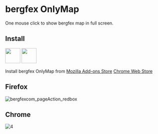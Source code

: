 # bergfex OnlyMap
One mouse click to show bergfex map in full screen.

## Install
<a href="https://addons.mozilla.org/en-GB/firefox/addon/bergfex-onlymap/"><img src="https://raw.githubusercontent.com/alrra/browser-logos/master/src/firefox/firefox_128x128.png" width="48" /></a>
<a href="https://chrome.google.com/webstore/"><img src="https://raw.githubusercontent.com/alrra/browser-logos/master/src/chrome/chrome_128x128.png" width="48" /></a>

Install bergfex OnlyMap from
[Mozilla Add-ons Store](https://addons.mozilla.org/en-GB/firefox/addon/bergfex-onlymap/)
[Chrome Web Store](https://chrome.google.com/webstore/)

## Firefox
![bergfexcom_pageAction_redbox](https://user-images.githubusercontent.com/19627004/103413310-4541d380-4b79-11eb-9adb-1d7a1dd02f81.png)

## Chrome
![4](https://user-images.githubusercontent.com/19627004/103425333-f2d0d900-4bb1-11eb-8a0d-9b2e28b11ff3.jpg)
